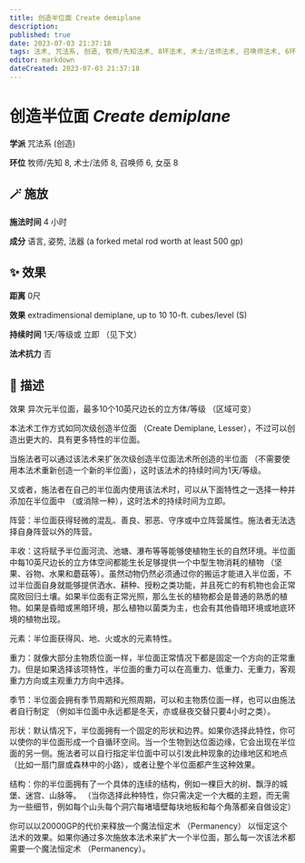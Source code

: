 ```yaml
---
title: 创造半位面 Create demiplane
description: 
published: true
date: 2023-07-03 21:37:18
tags: 法术, 咒法系, 创造, 牧师/先知法术, 8环法术, 术士/法师法术, 召唤师法术, 6环法术, 女巫法术
editor: markdown
dateCreated: 2023-07-03 21:37:18
---
```


# **创造半位面** *Create demiplane*

**学派** 咒法系 (创造) 

**环位** 牧师/先知 8, 术士/法师 8, 召唤师 6, 女巫 8

## 🪄 施放

**施法时间** 4 小时

**成分** 语言, 姿势, 法器 (a forked metal rod worth at least 500 gp)

## ✨ 效果  

**距离** 0尺 

**效果** extradimensional demiplane, up to 10 10-ft. cubes/level (S) 

**持续时间** 1天/等级或 立即 （见下文） 

**法术抗力** 否

## 📖 描述

效果          异次元半位面，最多10个10英尺边长的立方体/等级 （区域可变）

本法术工作方式如同次级创造半位面 （Create Demiplane, Lesser），不过可以创造出更大的、具有更多特性的半位面。

当施法者可以通过该法术来扩张次级创造半位面法术所创造的半位面 （不需要使用本法术重新创造一个新的半位面），这时该法术的持续时间为1天/等级。

又或者，施法者在自己的半位面内使用该法术时，可以从下面特性之一选择一种并添加在半位面中 （或消除一种），这时法术的持续时间为立即。

阵营：半位面获得轻微的混乱、善良、邪恶、守序或中立阵营属性。施法者无法选择自身阵营以外的阵营。

丰收：这将赋予半位面河流、池塘、瀑布等等能够使植物生长的自然环境。半位面中每10英尺边长的立方体空间都能生长足够提供一个中型生物消耗的植物 （坚果、谷物、水果和蘑菇等）。虽然动物仍然必须通过你的搬运才能进入半位面，不过半位面自身就能够提供洒水、耕种、授粉之类功能，并且死亡的有机物也会正常腐败回归土壤。如果半位面有正常光照，那么生长的植物都会是普通的熟悉的植物。如果是昏暗或黑暗环境，那么植物以菌类为主，也会有其他昏暗环境或地底环境的植物出现。

元素：半位面获得风、地、火或水的元素特性。

重力：就像大部分主物质位面一样，半位面正常情况下都是固定一个方向的正常重力。但是如果选择该项特性，半位面的重力可以在高重力、低重力、无重力，客观重力方向或主观重力方向中选择。

季节：半位面会拥有季节周期和光照周期，可以和主物质位面一样，也可以由施法者自行制定 （例如半位面中永远都是冬天，亦或昼夜交替只要4小时之类）。

形状：默认情况下，半位面拥有一个固定的形状和边界。如果你选择此特性，你可以使你的半位面形成一个自循环空间。当一个生物到达位面边缘，它会出现在半位面的另一侧。施法者可以自行指定半位面中可以引发此种现象的边缘地区和地点 （比如一扇门扉或森林中的小路），或者让整个半位面都产生这种效果。

结构：你的半位面拥有了一个具体的连续的结构，例如一棵巨大的树、飘浮的城堡、迷宫、山脉等。 （当你选择此种特性，你只需决定一个大概的主题，而无需为一些细节，例如每个山头每个洞穴每堵墙壁每块地板和每个角落都亲自做设定）

你可以以20000GP的代价来释放一个魔法恒定术 （Permanency） 以恒定这个法术的效果。如果你通过多次施放本法术来扩大一个半位面，那么每一次该法术都需要一个魔法恒定术 （Permanency）。
    